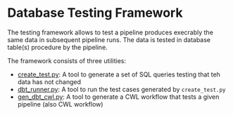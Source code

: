 # Database Testing Framework

The testing framework allows to test a pipeline produces
execrably the same data in subsequent pipeline runs. The data is
tested in database table(s) procedure by the pipeline.


The framework consists of three utilities:

* [create_test.py](members/create_test): A tool to generate a set of SQL queries
    testing that teh data has not changed
* [dbt_runner.py](members/dbt_runner): A tool to run the test cases generated
    by `create_test.py`
* [gen_dbt_cwl.py](members/gen_dbt_cwl): A tool to generate a CWL workflow
    that tests a given pipeline (also CWL workflow)
